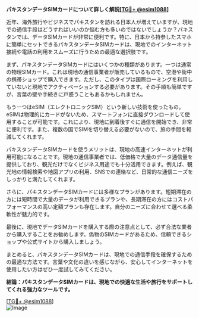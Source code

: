 **パキスタンデータSIMカードについて詳しく解説[[TG💪+ @esim1088](https://t.me/s/esim1088)]**

近年、海外旅行やビジネスでパキスタンを訪れる日本人が増えていますが、現地での通信手段はどうすればいいのか悩む方も多いのではないでしょうか？パキスタンでは、データSIMカードが非常に便利です。特に、日本から持参したスマホに簡単にセットできるパキスタンデータSIMカードは、現地でのインターネット接続や電話の利用をスムーズに行うための最適な選択肢です。

まず、パキスタンデータSIMカードにはいくつかの種類があります。一つは通常の物理SIMカード。これは現地の通信事業者が販売しているもので、空港や街中の携帯ショップで購入できます。ただし、このタイプは国際ローミングを利用していないと現地でアクティベーションする必要があります。その手順も簡単ですが、言葉の壁や手続きに戸惑うこともあるかもしれません。

もう一つはeSIM（エレクトロニックSIM）という新しい技術を使ったもの。eSIMは物理的にカードがないため、スマートフォンに直接ダウンロードして使用することが可能です。これにより、現地に到着後すぐに通信を開始でき、非常に便利です。また、複数の国でSIMを切り替える必要がないので、旅の手間を軽減してくれます。

パキスタンデータSIMカードを使うメリットは、現地の高速インターネットが利用可能になることです。現地の通信事業者では、低価格で大量のデータ通信量を提供しており、観光だけでなくビジネス用途でも十分活用できます。例えば、観光地の情報検索や地図アプリの利用、SNSでの連絡など、日常的な通信ニーズをしっかりと満たしてくれます。

さらに、パキスタンデータSIMカードには多様なプランがあります。短期滞在の方には短時間で大量のデータが利用できるプランや、長期滞在の方にはコストパフォーマンスの高い定額プランも存在します。自分のニーズに合わせて選べる柔軟性が魅力的です。

最後に、現地でデータSIMカードを購入する際の注意点として、必ず合法な業者から購入することをお勧めします。偽物のSIMカードがあるため、信頼できるショップや公式サイトから購入しましょう。

まとめると、パキスタンデータSIMカードは、現地での通信手段を確保するための最適な方法です。言葉や文化の違いを感じながら、安心してインターネットを使用したい方はぜひ一度試してみてください。

**結論：パキスタンデータSIMカードは、現地での快適な生活や旅行をサポートしてくれる強力なツールです。**

[[TG💪+ @esim1088](https://t.me/s/esim1088)]  
![Image](https://i.postimg.cc/Y0z9fWf4/image.png)